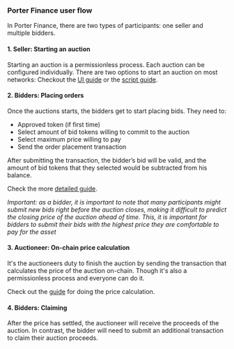 ### Porter Finance user flow

In Porter Finance, there are two types of participants: one seller and multiple bidders.

#### 1. Seller: Starting an auction

Starting an auction is a permissionless process. Each auction can be configured individually.
There are two options to start an auction on most networks:
Checkout the [UI guide](/#/docs/starting-an-auction-with-safe) or the [script guide](/#/docs/participate-as-auctioneer).

#### 2. Bidders: Placing orders

Once the auctions starts, the bidders get to start placing bids. They need to:

- Approved token (if first time)
- Select amount of bid tokens willing to commit to the auction
- Select maximum price willing to pay
- Send the order placement transaction

After submitting the transaction, the bidder’s bid will be valid, and the amount of bid tokens that they selected would be subtracted from his balance.

Check the more [detailed guide](/#/docs/participate-as-a-bidder).

_Important: as a bidder, it is important to note that many participants might submit new bids right before the auction closes, making it difficult to predict the closing price of the auction ahead of time. This, it is important for bidders to submit their bids with the highest price they are comfortable to pay for the asset_

#### 3. Auctioneer: On-chain price calculation

It's the auctioneers duty to finish the auction by sending the transaction that calculates the price of the auction on-chain. Though it's also a permissionless process and everyone can do it.

Check out the [guide](https://github.com/gnosis/ido-contracts#settle-auctions) for doing the price calculation.

#### 4. Bidders: Claiming

After the price has settled, the auctioneer will receive the proceeds of the auction. In contrast, the bidder will need to submit an additional transaction to claim their auction proceeds.
